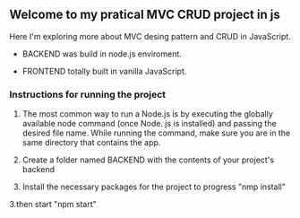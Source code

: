 ## Welcome to my pratical MVC CRUD project in js

Here I'm exploring more about MVC desing pattern and CRUD in JavaScript.

- BACKEND was build in node.js enviroment.

- FRONTEND totally built in vanilla JavaScript.

### Instructions for running the project

1. The most common way to run a Node.js is by executing the globally available node command (once Node. js is installed) and passing the desired file name. While running the command, make sure you are in the same directory that contains the app.

2. Create a folder named BACKEND with the contents of your project's backend

3. Install the necessary packages for the project to progress "nmp install"

3.then start "npm start"